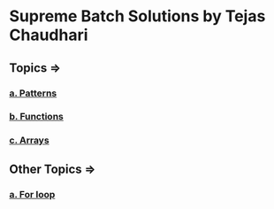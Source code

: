 # Supreme Batch Solutions by Tejas Chaudhari

## Topics =>

### [a. Patterns](Patterns/patterns.md)

### [b. Functions](Functions/functions.md)

### [c. Arrays](Arrays/arrays.md)

## Other Topics =>

### [a. For loop](Other%20topics/For%20loop/)
